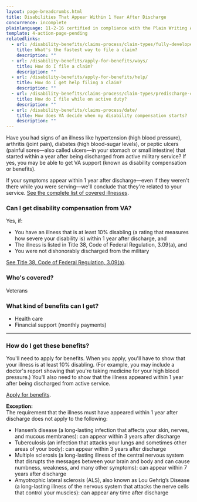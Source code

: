 ```yaml
---
layout: page-breadcrumbs.html
title: Disabilities That Appear Within 1 Year After Discharge
concurrence: incomplete
plainlanguage: 11-2-16 certified in compliance with the Plain Writing Act
template: 4-action-page-pending
relatedlinks:
  - url: /disability-benefits/claims-process/claim-types/fully-developed-claim/
    title: What's the fastest way to file a claim?
    description: ""
  - url: /disability-benefits/apply-for-benefits/ways/
    title: How do I file a claim?
    description: ""
  - url: /disability-benefits/apply-for-benefits/help/
    title: How do I get help filing a claim?
    description: ""
  - url: /disability-benefits/claims-process/claim-types/predischarge-claim/
    title: How do I file while on active duty?
    description: ""
  - url: /disability-benefits/claims-process/date/
    title: How does VA decide when my disability compensation starts?
    description: ""
---
```


Have you had signs of an illness like hypertension (high blood pressure), arthritis (joint pain), diabetes (high blood-sugar levels), or peptic ulcers (painful sores—also called ulcers—in your stomach or small intestine) that started within a year after being discharged from active military service? If yes, you may be able to get VA support (known as disability compensation or benefits).

If your symptoms appear within 1 year after discharge—even if they weren't there while you were serving—we'll conclude that they're related to your service. [See the complete list of covered illnesses](http://www.benefits.va.gov/warms/docs/regs/38CFR/BOOKB/PART3/S3_309.doc).

<div class="call-out" markdown="1">

### Can I get disability compensation from VA?
Yes, if:

  -	You have an illness that is at least 10% disabling (a rating that measures how severe your disability is) within 1 year after discharge, and
  -	The illness is listed in Title 38, Code of Federal Regulation, 3.09(a), and
  -	You were not dishonorably discharged from the military

[See Title 38, Code of Federal Regulation, 3.09(a)](http://www.benefits.va.gov/warms/docs/regs/38CFR/BOOKB/PART3/S3_309.doc).

### Who's covered?
Veterans
</div>

### What kind of benefits can I get?

-	Health care
- Financial support (monthly payments)

-----

### How do I get these benefits?

You'll need to apply for benefits. When you apply, you'll have to show that your illness is at least 10% disabling. (For example, you may include a doctor's report showing that you're taking medicine for your high blood pressure.) You'll also need to show that the illness appeared within 1 year after being discharged from active service.

[Apply for benefits](https://www.vets.gov/disability-benefits/apply-for-benefits/).

**Exception:**<br>
The requirement that the illness must have appeared within 1 year after discharge does not apply to the following:

-	Hansen&#8217;s disease (a long-lasting infection that affects your skin, nerves, and mucous membranes): can appear within 3 years after discharge
-	Tuberculosis (an infection that attacks your lungs and sometimes other areas of your body): can appear within 3 years after discharge
-	Multiple sclerosis (a long-lasting illness of the central nervous system that disrupts the messages between your brain and body and can cause numbness, weakness, and many other symptoms): can appear within 7 years after discharge
-	Amyotrophic lateral sclerosis (ALS), also known as Lou Gehrig’s Disease (a long-lasting illness of the nervous system that attacks the nerve cells that control your muscles): can appear any time after discharge
